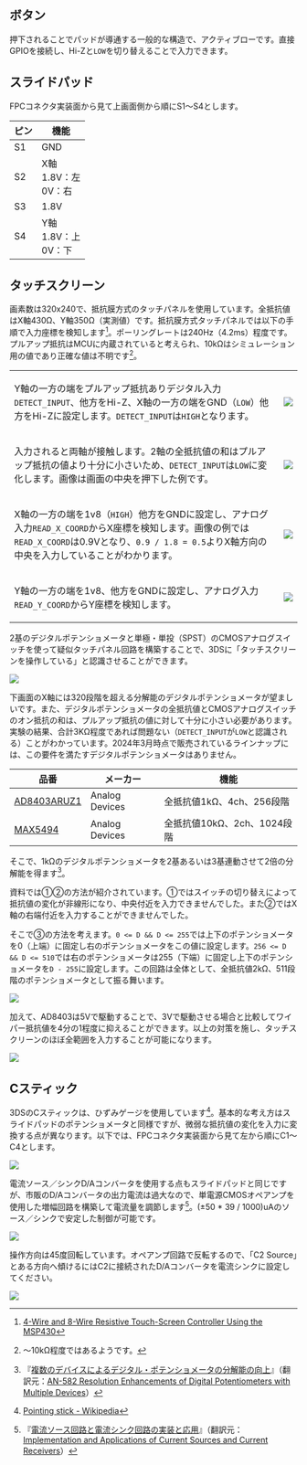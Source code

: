 ## ボタン

押下されることでパッドが導通する一般的な構造で、アクティブローです。直接GPIOを接続し、Hi-Zと`LOW`を切り替えることで入力できます。

## スライドパッド

FPCコネクタ実装面から見て上画面側から順にS1～S4とします。

|ピン|機能|
|---|---|
|S1|GND|
|S2|X軸<br>1.8V：左<br>0V：右|
|S3|1.8V|
|S4|Y軸<br>1.8V：上<br>0V：下|

## タッチスクリーン

画素数は320x240で、抵抗膜方式のタッチパネルを使用しています。全抵抗値はX軸430Ω、Y軸350Ω（実測値）です。抵抗膜方式タッチパネルでは以下の手順で入力座標を検知します[^1]。ポーリングレートは240Hz（4.2ms）程度です。プルアップ抵抗はMCUに内蔵されていると考えられ、10kΩはシミュレーション用の値であり正確な値は不明です[^2]。

<table>
<tr>
<td>

Y軸の一方の端をプルアップ抵抗ありデジタル入力`DETECT_INPUT`、他方をHi-Z、X軸の一方の端をGND（`LOW`）他方をHi-Zに設定します。`DETECT_INPUT`は`HIGH`となります。

</td>
<td>

![](./touchscreen_1.png)

</td>
</tr>
<tr>
<td>

入力されると両軸が接触します。2軸の全抵抗値の和はプルアップ抵抗の値より十分に小さいため、`DETECT_INPUT`は`LOW`に変化します。画像は画面の中央を押下した例です。

</td>
<td>

![](./touchscreen_2.png)

</td>
</tr>
<tr>
<td>

X軸の一方の端を1v8（`HIGH`）他方をGNDに設定し、アナログ入力`READ_X_COORD`からX座標を検知します。画像の例では`READ_X_COORD`は0.9Vとなり、`0.9 / 1.8 = 0.5`よりX軸方向の中央を入力していることがわかります。

</td>
<td>

![](./touchscreen_3.png)

</td>
</tr>
<tr>
<td>

Y軸の一方の端を1v8、他方をGNDに設定し、アナログ入力`READ_Y_COORD`からY座標を検知します。

</td>
<td>

![](./touchscreen_4.png)

</td>
</tr>
</table>

2基のデジタルポテンショメータと単極・単投（SPST）のCMOSアナログスイッチを使って疑似タッチパネル回路を構築することで、3DSに「タッチスクリーンを操作している」と認識させることができます。

![](./touchscreen_5.png)

下画面のX軸には320段階を超える分解能のデジタルポテンショメータが望ましいです。また、デジタルポテンショメータの全抵抗値とCMOSアナログスイッチのオン抵抗の和は、プルアップ抵抗の値に対して十分に小さい必要があります。実験の結果、合計3KΩ程度であれば問題ない（`DETECT_INPUT`が`LOW`と認識される）ことがわかっています。2024年3月時点で販売されているラインナップには、この要件を満たすデジタルポテンショメータはありません。

| 品番                                                          | メーカー       | 機能                        |
| ------------------------------------------------------------- | -------------- | --------------------------- |
| [AD8403ARUZ1](https://www.analog.com/en/products/ad8403.html) | Analog Devices | 全抵抗値1kΩ、4ch、256段階   |
| [MAX5494](https://www.analog.com/en/products/max5494.html)    | Analog Devices | 全抵抗値10kΩ、2ch、1024段階 |

そこで、1kΩのデジタルポテンショメータを2基あるいは3基連動させて2倍の分解能を得ます[^3]。

資料では①②の方法が紹介されています。①ではスイッチの切り替えによって抵抗値の変化が非線形になり、中央付近を入力できませんでした。また②ではX軸の右端付近を入力することができませんでした。

そこで③の方法を考えます。`0 <= D && D <= 255`では上下のポテンショメータを0（上端）に固定し右のポテンショメータをこの値に設定します。`256 <= D && D <= 510`では右のポテンショメータは255（下端）に固定し上下のポテンショメータを`D - 255`に設定します。この回路は全体として、全抵抗値2kΩ、511段階のポテンショメータとして振る舞います。

![](./touchscreen_6.png)

加えて、AD8403は5Vで駆動することで、3Vで駆動させる場合と比較してワイパー抵抗値を4分の1程度に抑えることができます。以上の対策を施し、タッチスクリーンのほぼ全範囲を入力することが可能になります。

![](./touchscreen_7.png)

## Cスティック

3DSのCスティックは、ひずみゲージを使用しています[^4]。基本的な考え方はスライドパッドのポテンショメータと同様ですが、微弱な抵抗値の変化を入力に変換する点が異なります。以下では、FPCコネクタ実装面から見て左から順にC1～C4とします。

![](./cstick_1.png)

電流ソース／シンクD/Aコンバータを使用する点もスライドパッドと同じですが、市販のD/Aコンバータの出力電流は過大なので、単電源CMOSオペアンプを使用した増幅回路を構築して電流量を調節します[^5]。(±50 * 39 / 1000)uAのソース／シンクで安定した制御が可能です。

![](./cstick_2.png)

操作方向は45度回転しています。オペアンプ回路で反転するので、「C2 Source」とある方向へ傾けるにはC2に接続されたD/Aコンバータを電流シンクに設定してください。

![](./cstick_3.png)

[^1]: [4-Wire and 8-Wire Resistive Touch-Screen Controller Using the MSP430](https://web.archive.org/web/20140630073208/http://www.ti.com/lit/an/slaa384a/slaa384a.pdf)

[^2]: ～10kΩ程度ではあるようです。

[^3]: 『[複数のデバイスによるデジタル・ポテンショメータの分解能の向上](https://www.analog.com/media/jp/technical-documentation/application-notes/an-582_jp.pdf)』（翻訳元：[AN-582 Resolution Enhancements of Digital Potentiometers with Multiple Devices](https://www.analog.com/media/en/technical-documentation/application-notes/an-582.pdf)）

[^4]: [Pointing stick - Wikipedia](https://en.wikipedia.org/wiki/Pointing_stick)

[^5]: 『[電流ソース回路と電流シンク回路の実装と応用](https://www.ti.com/jp/lit/pdf/jaja186)』（翻訳元：[Implementation and Applications of Current Sources and Current Receivers](https://www.ti.com/lit/an/sboa046/sboa046.pdf)）
